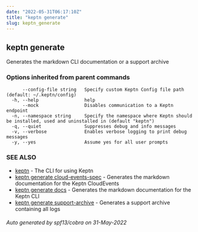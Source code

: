 ```yaml
---
date: "2022-05-31T06:17:10Z"
title: "keptn generate"
slug: keptn_generate
---
```

## keptn generate

Generates the markdown CLI documentation or a support archive

### Options inherited from parent commands

```
      --config-file string   Specify custom Keptn Config file path (default: ~/.keptn/config)
  -h, --help                 help
      --mock                 Disables communication to a Keptn endpoint
  -n, --namespace string     Specify the namespace where Keptn should be installed, used and uninstalled in (default "keptn")
  -q, --quiet                Suppresses debug and info messages
  -v, --verbose              Enables verbose logging to print debug messages
  -y, --yes                  Assume yes for all user prompts
```

### SEE ALSO

* [keptn](../keptn/)	 - The CLI for using Keptn
* [keptn generate cloud-events-spec](../keptn_generate_cloud-events-spec/)	 - Generates the markdown documentation for the Keptn CloudEvents
* [keptn generate docs](../keptn_generate_docs/)	 - Generates the markdown documentation for the Keptn CLI
* [keptn generate support-archive](../keptn_generate_support-archive/)	 - Generates a support archive containing all logs

###### Auto generated by spf13/cobra on 31-May-2022
